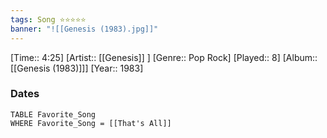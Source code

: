 ```yaml
---
tags: Song ⭐⭐⭐⭐⭐ 
banner: "![[Genesis (1983).jpg]]"
---
```

[Time:: 4:25]
[Artist:: [[Genesis]] ]
[Genre:: Pop Rock]
[Played:: 8]
[Album:: [[Genesis (1983)]]]
[Year:: 1983]
### Dates
````dataview
TABLE Favorite_Song
WHERE Favorite_Song = [[That's All]]
````